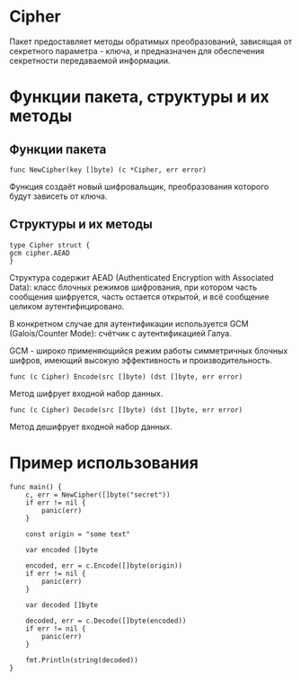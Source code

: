 # Cipher

Пакет предоставляет методы обратимых преобразований, зависящая от секретного параметра - ключа, и предназначен для
обеспечения секретности передаваемой информации.

# Функции пакета, структуры и их методы

## Функции пакета

```golang
func NewCipher(key []byte) (c *Cipher, err error)
```

Функция создаёт новый шифровальщик, преобразования которого будут зависеть от ключа.

## Структуры и их методы

```golang
type Cipher struct {
gcm cipher.AEAD
}
```

Структура содержит AEAD (Authenticated Encryption with Associated Data): класс блочных режимов шифрования, при котором
часть сообщения шифруется, часть остается открытой, и всё сообщение целиком аутентифицировано.

В конкретном случае для аутентификации используется GCM (Galois/Counter Mode): счётчик с аутентификацией Галуа.

GCM - широко применяющийся режим работы симметричных блочных шифров, имеющий высокую эффективность и производительность.

```golang
func (c Cipher) Encode(src []byte) (dst []byte, err error)
```

Метод шифрует входной набор данных.

```golang
func (c Cipher) Decode(src []byte) (dst []byte, err error)
```

Метод дешифрует входной набор данных.

# Пример использования

```golang
func main() {
	c, err = NewCipher([]byte("secret"))
	if err != nil {
	    panic(err)	
    }
	
	const origin = "some text"
	
	var encoded []byte

    encoded, err = c.Encode([]byte(origin))
	if err != nil {
		panic(err)
    }
	
	var decoded []byte

	decoded, err = c.Decode([]byte(encoded))
	if err != nil {
	    panic(err)	
    }
	
	fmt.Println(string(decoded))
}
```